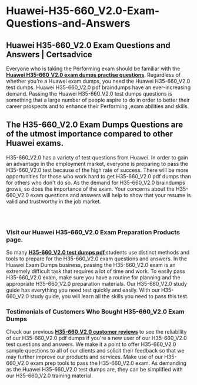 # Huawei-H35-660_V2.0-Exam-Questions-and-Answers
<h2><strong>Huawei H35-660_V2.0 Exam Questions and Answers | Certsadvice</strong></h2> <p>Everyone who is taking the Performing exam should be familiar with the <a href="http://www.certsadvice.com/huawei/h35-660_v2.0-practice-questions"><strong>Huawei H35-660_V2.0 exam dumps practise questions</strong></a>. Regardless of whether you&#39;re a Huawei exam dumps, you need the Huawei H35-660_V2.0 test dumps. Huawei H35-660_V2.0 pdf braindumps have an ever-increasing demand. Passing the Huawei H35-660_V2.0 test dumps questions is something that a large number of people aspire to do in order to better their career prospects and to enhance their Performing ,exam abilities and skills.</p> <h2><strong>The H35-660_V2.0 Exam Dumps Questions are of the utmost importance compared to other Huawei exams.</strong></h2> <p>H35-660_V2.0 has a variety of test questions from Huawei. In order to gain an advantage in the employment market, everyone is preparing to pass the H35-660_V2.0 test because of the high rate of success. There will be more opportunities for those who work hard to get H35-660_V2.0 pdf dumps than for others who don&#39;t do so. As the demand for H35-660_V2.0 braindumps grows, so does the importance of the exam. Your concerns about the H35-660_V2.0 exam questions and answers will help to show that your resume is valid and trustworthy in the job market.</p> <p><a href="http://www.certsadvice.com/huawei/h35-660_v2.0-practice-questions" style="display: block; padding: 1em 0; text-align: center; "><img alt="" src="https://1.bp.blogspot.com/-RUOr8Wn-CRk/YUYAxC8kcHI/AAAAAAAAAnw/F7BbdI3tw8QDj5z8iX0vQAioQzKiUxduwCLcBGAsYHQ/s0/unnamed.jpg" /></a></p> <h3><strong>Visit our Huawei H35-660_V2.0 Exam Preparation Products page.</strong></h3> <p>So many <a href="http://www.certsadvice.com/huawei/h35-660_v2.0-practice-questions"><strong>H35-660_V2.0 test dumps pdf </strong></a>students use distinct methods and tools to prepare for the H35-660_V2.0 exam questions and answers. In the Huawei Exam Dumps business, passing the H35-660_V2.0 exam is an extremely difficult task that requires a lot of time and work. To easily pass H35-660_V2.0 exam, make sure you have a routine for planning and the appropriate H35-660_V2.0 preparation materials. Our H35-660_V2.0 study guide has everything you need test quickly and easily. With our H35-660_V2.0 study guide, you will learn all the skills you need to pass this test.</p> <h3><strong>Testimonials of Customers Who Bought H35-660_V2.0 Exam Dumps</strong></h3> <p>Check our previous <a href="http://www.certsadvice.com/huawei/h35-660_v2.0-practice-questions"><strong>H35-660_V2.0 customer reviews</strong></a> to see the reliability of our H35-660_V2.0 pdf dumps if you&#39;re a new user of our H35-660_V2.0 test questions and answers. We make it a point to offer H35-660_V2.0 sample questions to all of our clients and solicit their feedback so that we may further improve our products and services. Make use of our H35-660_V2.0 exam prep tools to pass the H35-660_V2.0 exam. As demanding as the Huawei H35-660_V2.0 test dumps are, they can be simplified with our H35-660_V2.0 training material.</p>
